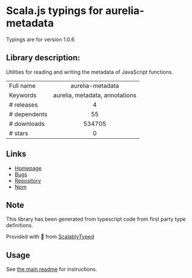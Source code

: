 
# Scala.js typings for aurelia-metadata

Typings are for version 1.0.6

## Library description:
Utilities for reading and writing the metadata of JavaScript functions.

|                    |                 |
| ------------------ | :-------------: |
| Full name          | aurelia-metadata |
| Keywords           | aurelia, metadata, annotations |
| # releases         | 4 |
| # dependents       | 55 |
| # downloads        | 534705 |
| # stars            | 0 |

## Links
- [Homepage](http://aurelia.io)
- [Bugs](https://github.com/aurelia/metadata/issues)
- [Repository](https://github.com/aurelia/metadata)
- [Npm](https://www.npmjs.com/package/aurelia-metadata)
    


## Note
This library has been generated from typescript code from first party type definitions.

Provided with :purple_heart: from [ScalablyTyped](https://github.com/oyvindberg/ScalablyTyped)

## Usage
See [the main readme](../../readme.md) for instructions.


